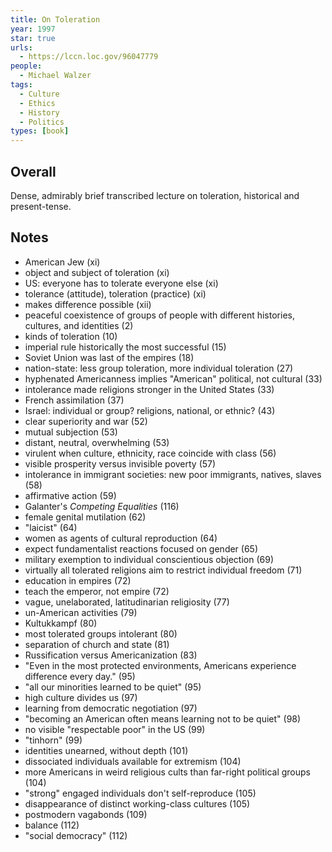 ```yaml
---
title: On Toleration
year: 1997
star: true
urls:
  - https://lccn.loc.gov/96047779
people:
  - Michael Walzer
tags:
  - Culture
  - Ethics
  - History
  - Politics
types: [book]
---
```


## Overall

Dense, admirably brief transcribed lecture on toleration, historical and present-tense.

## Notes

- American Jew (xi)
- object and subject of toleration (xi)
- US: everyone has to tolerate everyone else (xi)
- tolerance (attitude), toleration (practice) (xi)
- makes difference possible (xii)
- peaceful coexistence of groups of people with different histories, cultures, and identities (2)
- kinds of toleration (10)
- imperial rule historically the most successful (15)
- Soviet Union was last of the empires (18)
- nation-state: less group toleration, more individual toleration (27)
- hyphenated Americanness implies "American" political, not cultural (33)
- intolerance made religions stronger in the United States (33)
- French assimilation (37)
- Israel: individual or group? religions, national, or ethnic? (43)
- clear superiority and war (52)
- mutual subjection (53)
- distant, neutral, overwhelming (53)
- virulent when culture, ethnicity, race coincide with class (56)
- visible prosperity versus invisible poverty (57)
- intolerance in immigrant societies: new poor immigrants, natives, slaves (58)
- affirmative action (59)
- Galanter's _Competing Equalities_ (116)
- female genital mutilation (62)
- "laicist" (64)
- women as agents of cultural reproduction (64)
- expect fundamentalist reactions focused on gender (65)
- military exemption to individual conscientious objection (69)
- virtually all tolerated religions aim to restrict individual freedom (71)
- education in empires (72)
- teach the emperor, not empire (72)
- vague, unelaborated, latitudinarian religiosity (77)
- un-American activities (79)
- Kultukkampf (80)
- most tolerated groups intolerant (80)
- separation of church and state (81)
- Russification versus Americanization (83)
- "Even in the most protected environments, Americans experience difference every day." (95)
- "all our minorities learned to be quiet" (95)
- high culture divides us (97)
- learning from democratic negotiation (97)
- "becoming an American often means learning not to be quiet" (98)
- no visible "respectable poor" in the US (99)
- "tinhorn" (99)
- identities unearned, without depth (101)
- dissociated individuals available for extremism (104)
- more Americans in weird religious cults than far-right political groups (104)
- "strong" engaged individuals don't self-reproduce (105)
- disappearance of distinct working-class cultures (105)
- postmodern vagabonds (109)
- balance (112)
- "social democracy" (112)


